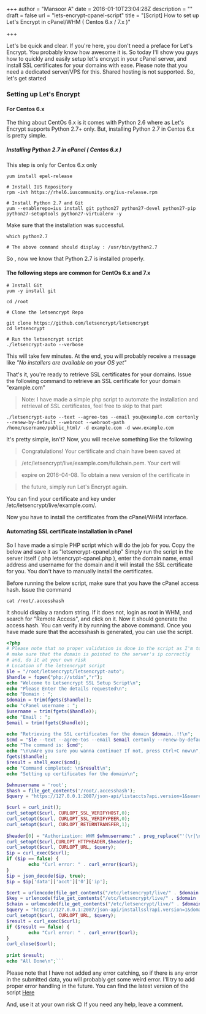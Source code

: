 +++
author = "Mansoor A"
date = 2016-01-10T23:04:28Z
description = ""
draft = false
url = "lets-encrypt-cpanel-script"
title = "[Script] How to set up Let's Encrypt in cPanel/WHM ( Centos 6.x / 7.x )"

+++


Let's be quick and clear. If you're here, you don't need a preface for Let's Encrypt. You probably know how awesome it is. So today I'll show you guys how to quickly and easily setup let's encrypt in your cPanel server, and install SSL certificates for your domains with ease. Please note that you need a dedicated server/VPS for this. Shared hosting is not supported. So, let's get started

 

### Setting up Let's Encrypt

#### For Centos 6.x

The thing about CentOs 6.x is it comes with Python 2.6 where as Let's Encrypt supports Python 2.7+ only. But, installing Python 2.7 in Centos 6.x is pretty simple.

##### Installing Python 2.7 in cPanel ( Centos 6.x )

This step is only for Centos 6.x only

```# Install Epel Repository
yum install epel-release

# Install IUS Repository
rpm -ivh https://rhel6.iuscommunity.org/ius-release.rpm

# Install Python 2.7 and Git
yum --enablerepo=ius install git python27 python27-devel python27-pip python27-setuptools python27-virtualenv -y
```

Make sure that the installation was successful.

```
which python2.7

# The above command should display : /usr/bin/python2.7
```

So , now we know that Python 2.7 is installed properly.

#### The following steps are common for CentOs 6.x and 7.x

```
# Install Git
yum -y install git

cd /root

# Clone the letsencrypt Repo

git clone https://github.com/letsencrypt/letsencrypt
cd letsencrypt

# Run the letsencrypt script
./letsencrypt-auto --verbose
```

This will take few minutes. At the end, you will probably receive a message like _"No installers are available on your OS yet"_

That's it, you're ready to retrieve SSL certificates for your domains. Issue the following command to retrieve an SSL certificate for your domain "example.com"

> Note: I have made a simple php script to automate the installation and retrieval of SSL certificates, feel free to skip to that part

```
./letsencrypt-auto --text --agree-tos --email you@example.com certonly --renew-by-default --webroot --webroot-path /home/username/public_html/ -d example.com -d www.example.com
```

It's pretty simple, isn't? Now, you will receive something like the following

> Congratulations! Your certificate and chain have been saved at
  
> /etc/letsencrypt/live/example.com/fullchain.pem. Your cert will
  
> expire on 2016-04-08. To obtain a new version of the certificate in
  
> the future, simply run Let's Encrypt again.

You can find your certificate and key under /etc/letsencrypt/live/example.com/.

Now you have to install the certificates from the cPanel/WHM interface.

#### Automating SSL certificate installation in cPanel

So I have made a simple PHP script which will do the job for you. Copy the below and save it as "letsencrypt-cpanel.php" Simply run the script in the server itself ( php letsencrypt-cpanel.php ), enter the domain name, email address and username for the domain and it will install the SSL certificate for you. You don't have to manually install the certificates.

Before running the below script, make sure that you have the cPanel access hash. Issue the command

```
cat /root/.accesshash
```

It should display a random string. If it does not, login as root in WHM, and search for "Remote Access", and click on it. Now it should generate the access hash. You can verify it by running the above command. Once you have made sure that the accesshash is generated, you can use the script.

```php
<?php
# Please note that no proper validation is done in the script as I'm too lazy for that
# make sure that the domain is pointed to the server's ip correctly
# and, do it at your own risk
# Location of the letsencrypt script
$le = "/root/letsencrypt/letsencrypt-auto";
$handle = fopen("php://stdin","r");
echo "Welcome to Letsencrypt SSL Setup Script\n";
echo "Please Enter the details requested\n";
echo "Domain : ";
$domain = trim(fgets($handle));
echo "cPanel username : ";
$username = trim(fgets($handle));
echo "Email : ";
$email = trim(fgets($handle));

echo "Retrieving the SSL certificates for the domain $domain..!!\n";
$cmd = "$le --text --agree-tos --email $email certonly --renew-by-default --webroot --webroot-path /home/$username/public_html/ -d $domain";
echo "The command is: $cmd";
echo "\n\nAre you sure you wanna continue? If not, press Ctrl+C now\n";
fgets($handle);
$result = shell_exec($cmd);
echo "Command completed: \n$result\n";
echo "Setting up certificates for the domain\n";

$whmusername = 'root';
$hash = file_get_contents('/root/.accesshash');
$query = "https://127.0.0.1:2087/json-api/listaccts?api.version=1&search=$username&searchtype=user";

$curl = curl_init();
curl_setopt($curl, CURLOPT_SSL_VERIFYHOST,0);
curl_setopt($curl, CURLOPT_SSL_VERIFYPEER,0);
curl_setopt($curl, CURLOPT_RETURNTRANSFER,1);
  
$header[0] = "Authorization: WHM $whmusername:" . preg_replace("'(\r|\n)'","",$hash);
curl_setopt($curl,CURLOPT_HTTPHEADER,$header);
curl_setopt($curl, CURLOPT_URL, $query);
$ip = curl_exec($curl);
if ($ip == false) {
        echo "Curl error: " . curl_error($curl);
}
$ip = json_decode($ip, true);
$ip = $ip['data']['acct']['0']['ip'];

$cert = urlencode(file_get_contents("/etc/letsencrypt/live/" . $domain . "/cert.pem"));
$key = urlencode(file_get_contents("/etc/letsencrypt/live/" . $domain . "/privkey.pem"));
$chain = urlencode(file_get_contents("/etc/letsencrypt/live/" . $domain . "/chain.pem"));
$query = "https://127.0.0.1:2087/json-api/installssl?api.version=1&domain=$domain&crt=$cert&key=$key&cab=$chain&ip=$ip";
curl_setopt($curl, CURLOPT_URL, $query);
$result = curl_exec($curl);
if ($result == false) {
        echo "Curl error: " . curl_error($curl);
}
curl_close($curl);
  
print $result;
echo "All Done\n";```
```

Please note that I have not added any error catching, so if there is any error in the submitted data, you will probably get some weird error. I'll try to add proper error handling in the future. You can find the latest version of the script <a href="https://github.com/MansoorMajeed/Letsencrypt-Cpanel-Installer" target="_blank">Here</a>

And, use it at your own risk 😉 If you need any help, leave a comment.

